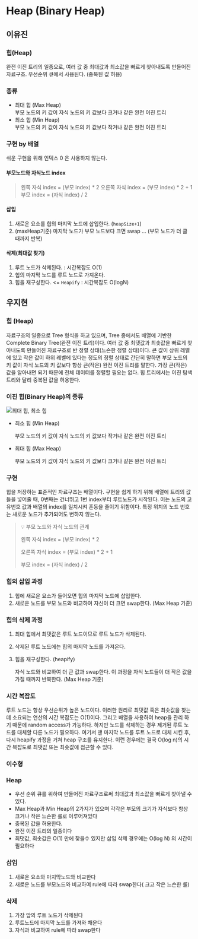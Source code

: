 # Heap (Binary Heap)
## 이유진

### 힙(Heap)
완전 이진 트리의 일종으로, 여러 값 중 최대값과 최소값을 빠르게 찾아내도록 만들어진 자료구조. 우선순위 큐에서 사용된다.
(중복된 값 허용)

### 종류

- 최대 힙 (Max Heap)  
부모 노드의 키 값이 자식 노드의 키 값보다 크거나 같은 완전 이진 트리
- 최소 힙 (Min Heap)  
부모 노드의 키 값이 자식 노드의 키 값보다 작거나 같은 완전 이진 트리

### 구현 by 배열
쉬운 구현을 위해 인덱스 0 은 사용하지 않는다.

#### 부모노드와 자식노드 index
> 왼쪽 자식 index = (부모 index) * 2
> 오른쪽 자식 index = (부모 index) * 2 + 1
> 부모 index = (자식 index) / 2

#### 삽입
1. 새로운 요소를 힙의 마지막 노드에 삽입한다. (`heapSize+1`)
2. (maxHeap기준) 마지막 노드가 부모 노드보다 크면 swap ... (부모 노드가 더 클 때까지 반복)  

#### 삭제(최대값 찾기)
1. 루트 노드가 삭제된다. : 시간복잡도 O(1)
2. 힙의 마지막 노드를 루트 노드로 가져온다.
3. 힙을 재구성한다. <= `Heapify` : 시간복잡도 O(logN)

## 우지현

### 힙 (Heap)

자료구조의 일종으로 Tree 형식을 하고 있으며, Tree 중에서도 배열에 기반한 Complete Binary Tree(완전 이진 트리)이다. 여러 값 중 최댓값과 최솟값을 빠르게 찾아내도록 만들어진 자료구조로 반 정렬 상태(느슨한 정렬 상태)이다. 큰 값이 상위 레벨에 있고 작은 값이 하위 레벨에 있다는  정도의 정렬 상태로 간단히 말하면 부모 노드의 키 값이 자식 노드의 키 값보다 항상 큰(작은) 완전 이진 트리를 말한다. 가장 큰(작은) 값을 알아내면 되기 때문에 전체 데이터를 정렬할 필요는 없다.  힙 트리에서는 이진 탐색 트리와 달리 중복된 값을 허용한다.

### 이진 힙(Binary Heap)의 종류

![최대 힙, 최소 힙](https://img1.daumcdn.net/thumb/R1920x0/?scode=mtistory2&fname=https%3A%2F%2Fblog.kakaocdn.net%2Fdn%2FlR7aO%2FbtqZSuVD2vb%2FFhBYEsoZ3hqdirkZpFDgl0%2Fimg.png)

- 최소 힙 (Min Heap)

  부모 노드의 키 값이 자식 노드의 키 값보다 작거나 같은 완전 이진 트리

- 최대 힙 (Max Heap)

  부모 노드의 키 값이 자식 노드의 키 값보다 크거나 같은 완전 이진 트리

### 구현

힙을 저장하는 표준적인 자료구조는 배열이다. 구현을 쉽게 하기 위해 배열에 트리의 값들을 넣어줄 때, 0번째는 건너뛰고 1번 index부터 루트노드가 시작된다. 이는 노드의 고유번호 값과 배열의 index를 일치시켜 혼동을 줄이기 위함이다. 특정 위치의 노드 번호는 새로운 노드가 추가되어도 변하지 않는다.

> 💡 부모 노드와 자식 노드의 관계
>
> 왼쪽 자식 index = (부모 index) * 2
>
> 오른쪽 자식 index = (부모 index) * 2 + 1
>
> 부모 index = (자식 index) / 2

### 힙의 삽입 과정

1. 힙에 새로운 요소가 들어오면 힙의 마지막 노드에 삽입한다.
2. 새로운 노드를 부모 노드와 비교하여 자신이 더 크면 swap한다. (Max Heap 기준)

### 힙의 삭제 과정

1. 최대 힙에서 최댓값은 루트 노드이므로 루트 노드가 삭제된다.

2. 삭제된 루트 노드에는 힙의 마지막 노드를 가져온다.

3. 힙을 재구성한다. (heapify)

   자식 노드와 비교하여 더 큰 값과 swap한다. 이 과정을 자식 노드들이 더 작은 값을 가질 때까지 반복한다. (Max Heap 기준)

### 시간 복잡도

루트 노드는 항상 우선순위가 높은 노드이다. 이러한 원리로 최댓값 혹은 최솟값을 찾는데 소요되는 연산의 시간 복잡도는 O(1)이다. 그리고 배열을 사용하여 heap을 관리 하기 때문에 random access가 가능하다. 하지만 노드를 삭제하는 경우 제거된 루트 노드를 대체할 다른 노드가 필요하다. 여기서 맨 마지막 노드를 루트 노드로 대체 시킨 후, 다시 heapify 과정을 거쳐 heap 구조를 유지한다.  이런 경우에는 결국 O(log n)의 시간 복잡도로 최댓값 또는 최솟값에 접근할 수 있다.


### 이수형

### Heap

- 우선 순위 큐를 위하여 만들어진 자료구조로써 최대값과 최소값을 빠르게 찾아낼 수 있다.
- Max Heap과 Min Heap의 2가지가 있으며 각각은 부모의 크기가 자식보다 항상 크거나 작은 느슨한 룰로 이루어져있다
- 중복된 값을 허용한다.
- 완전 이진 트리의 일종이다
- 최댓값, 최솟값은 O(1) 만에 찾을수 있지만 삽입 삭제 경우에는 O(log N) 의 시간이 필요하다

### 삽입

1. 새로운 요소와 마지막노드와 비교한다
2. 새로운 노드를 부모노드와 비교하여 rule에 따라 swap한다( 크고 작은 느슨한 룰)

### 삭제

1. 가장 앞의 루트 노드가 삭제된다
2. 루트노드에 마지막 노드를 가져와 채운다
3. 자식과 비교하여 rule에 따라 swap한다
